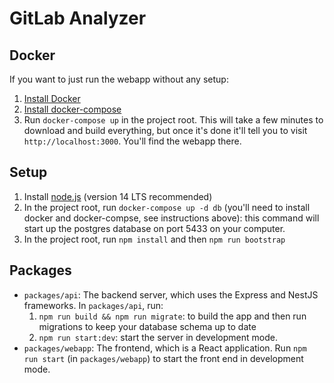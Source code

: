 # GitLab Analyzer

## Docker

If you want to just run the webapp without any setup:
1. [Install Docker](https://docs.docker.com/get-docker/)
2. [Install docker-compose](https://docs.docker.com/compose/install/)
3. Run `docker-compose up` in the project root. This will take a few minutes to download and build everything, but once it's done it'll tell you to visit `http://localhost:3000`. You'll find the webapp there.

## Setup

1. Install [node.js](https://nodejs.org/en/) (version 14 LTS recommended)
2. In the project root, run `docker-compose up -d db` (you'll need to install docker and docker-compse, see instructions above): this command will start up the postgres database on port 5433 on your computer.
3. In the project root, run `npm install` and then `npm run bootstrap`

## Packages

* `packages/api`: The backend server, which uses the Express and NestJS frameworks.  In `packages/api`, run: 
    1. `npm run build && npm run migrate`: to build the app and then run migrations to keep your database schema up to date
    2. `npm run start:dev`: start the server in development mode.
* `packages/webapp`: The frontend, which is a React application. Run `npm run start` (in `packages/webapp`) to start the front end in development mode.

